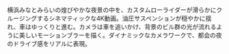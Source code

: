 横浜みなとみらいの煌びやかな夜景の中を、カスタムローライダーが滑らかにクルージングするシネマティックな4K動画。油圧サスペンションが穏やかに揺れ、車はゆっくりと進む。カメラは車を追いかけ、背景のビル群の光が流れるように美しいモーションブラーを描く。ダイナミックなカメラワークで、都会の夜のドライブ感をリアルに表現。